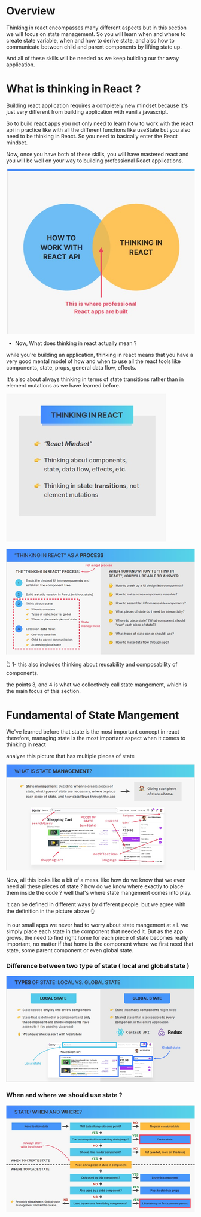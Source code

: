 # Overview

Thinking in react encompasses many different aspects but in this section we will focus on state management. So you will learn when and where to create state variable, when and how to derive state, and also how to communicate between child and parent components by lifting state up.

And all of these skills will be needed as we keep building our far away application.

# What is thinking in React ?

Building react application requires a completely new mindset because it's just very different from building application with vanilla javascript.

So to build react apps you not only need to learn how to work with the react api in practice like with all the different functions like useState but you also need to be thinking in React. So you need to basically enter the React mindset.

Now, once you have both of these skills, you will have mastered react and you will be well on your way to building professional React applications.

![](./01.jpg)

- Now, What does thinking in react actually mean ?

while you're building an application, thinking in react means that you have a very good mental model of how and when to use all the react tools like components, state, props, general data flow, effects.

It's also about always thinking in terms of state transitions rather than in element mutations as we have learned before.

![](./01-02.jpg)

![](./02.jpg)

👆 1- this also includes thinking about reusability and composability of components.

the points 3, and 4 is what we collectively call state mangement, which is the main focus of this section.

# Fundamental of State Mangement

We've learned before that state is the most important concept in react therefore, managing state is the most important aspect when it comes to thinking in react

analyze this picture that has multiple pieces of state

![](./03.jpg)

Now, all this looks like a bit of a mess.
like how do we know that we even need all these pieces of state ?
how do we know where exactly to place them inside the code ?
well that's where state mangement comes into play.

it can be defined in different ways by different people. but we agree with the definition in the picture above 👆

in our small apps we never had to worry about state mangement at all. we simply place each state in the component that needed it. But as the app grows, the need to find right home for each piece of state becomes really important, no matter if that home is the component where we first need that state, some parent component or even global state.

### Difference between two type of state ( local and global state )

![](./04.jpg)

### When and where we should use state ?

![](./05.jpg)
